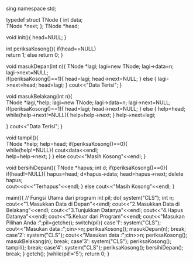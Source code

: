 sing namespace std;

typedef struct TNode { 
int data;   
TNode *next;
};
TNode *head;  

void init(){ 
head=NULL; 
}

int periksaKosong(){ 
if(head==NULL)  
return 1;
else
return 0; 
}

void masukDepan(int n){
TNode *lagi; 
lagi=new TNode; 
lagi->data=n;  
lagi->next=NULL;  
if(periksaKosong()==1){
head=lagi;
head->next=NULL;
}
else {
lagi->next=head;
head=lagi;
}
cout<<"Data Terisi";
}

void masukBelakang(int n){    
TNode *lagi,*help; 
lagi=new TNode;
lagi->data=n;
lagi->next=NULL;
if(periksaKosong()==1){
head=lagi;
head->next=NULL;
}
else {
help=head;
while(help->next!=NULL){
help=help->next;
}
help->next=lagi;

}
cout<<"Data Terisi";
}

void tampil(){   
TNode *help; 
help=head; 
if(periksaKosong()==0){  
while(help!=NULL){
cout<<help->data<<endl;  
help=help->next; 
}
}
else
cout<<"Masih Kosong"<<endl;
}

void bersihiDepan(){ 
TNode *hapus;
int d;
if(periksaKosong()==0){ 
if(head!=NULL){ 
hapus=head;
d=hapus->data;
head=hapus->next;
delete hapus;  
cout<<d<<"Terhapus"<<endl;
}
else
cout<<"Masih Kosong"<<endl;
}

main(){  // Fungsi Utama dari program
int pil;
do{
system("CLS");
int n;
cout<<"1.Masukkan Data di Depan"<<endl;
cout<<"2.Masukkan Data di Belakang"<<endl;
cout<<"3.Tunjukkan Datanya"<<endl;
cout<<"4.Hapus Datanya"<<endl;
cout<<"5.Keluar dari Program"<<endl;
cout<<"Masukan Pilihan Anda :";pil=getche();
switch(pil){
case'1': system("CLS");
cout<<"Masukan data :";cin>>n;
periksaKosong();
masukDepan(n);
break;
case'2': system("CLS");
cout<<"Masukan data :";cin>>n;
periksaKosong();
masukBelakang(n);
break;
case'3': system("CLS");
periksaKosong();
tampil();
break;
case'4': system("CLS");
periksaKosong();
bersihiDepan();
break;
}
getch();
}while(pil!='5');
return 0;
}

